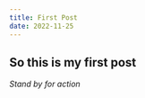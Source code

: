 ```yaml
---
title: First Post
date: 2022-11-25
---
```


## So this is my first post

<i>Stand by for action</i>
